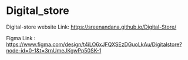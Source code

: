 # Digital_store

Digital-store website Link:  https://sreenandana.github.io/Digital-Store/

Figma Link : https://www.figma.com/design/t4iLO6xJFQXSEzDGuoLkAu/Digitalstore?node-id=0-1&t=3rnUmeJKgwPp50SK-1

